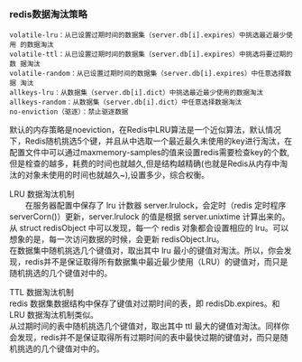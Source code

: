 ### redis数据淘汰策略
```
volatile-lru：从已设置过期时间的数据集（server.db[i].expires）中挑选最近最少使用 的数据淘汰
volatile-ttl：从已设置过期时间的数据集（server.db[i].expires）中挑选将要过期的数 据淘汰
volatile-random：从已设置过期时间的数据集（server.db[i].expires）中任意选择数据 淘汰
allkeys-lru：从数据集（server.db[i].dict）中挑选最近最少使用的数据淘汰
allkeys-random：从数据集（server.db[i].dict）中任意选择数据淘汰
no-enviction（驱逐）：禁止驱逐数据
```
默认的内存策略是noeviction，在Redis中LRU算法是一个近似算法，默认情况下，Redis随机挑选5个键，并且从中选取一个最近最久未使用的key进行淘汰，在配置文件中可以通过maxmemory-samples的值来设置redis需要检查key的个数,但是栓查的越多，耗费的时间也就越久,但是结构越精确(也就是Redis从内存中淘汰的对象未使用的时间也就越久~),设置多少，综合权衡。 </br>

LRU 数据淘汰机制 </br>
　　在服务器配置中保存了 lru 计数器 server.lrulock，会定时（redis 定时程序 serverCorn()）更新，server.lrulock 的值是根据 server.unixtime 计算出来的。 从 struct redisObject 中可以发现，每一个 redis 对象都会设置相应的 lru。可以想象的是，每一次访问数据的时候，会更新 redisObject.lru。 </br>
  在数据集中随机挑选几个键值对，取出其中 lru 最小的键值对淘汰。所以，你会发现，redis并不是保证取得所有数据集中最近最少使用（LRU）的键值对，而只是随机挑选的几个键值对中的。  </br>


TTL 数据淘汰机制   </br>
    redis 数据集数据结构中保存了键值对过期时间的表，即 redisDb.expires。和 LRU 数据淘汰机制类似。   </br>
    从过期时间的表中随机挑选几个键值对，取出其中 ttl 最大的键值对淘汰。同样你会发现，redis并不是保证取得所有过期时间的表中最快过期的键值对，而只是随机挑选的几个键值对中的。
